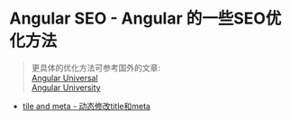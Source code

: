 # Angular SEO - Angular 的一些SEO优化方法

> 更具体的优化方法可参考国外的文章:  
> [Angular Universal](https://blog.angular-university.io/angular-universal/)  
> [Angular University](https://blog.angular-university.io/angular-2-universal-meet-the-internet-of-the-future-seo-friendly-single-page-web-apps/)


- [tile and meta - 动态修改title和meta](title_and_meta.md)